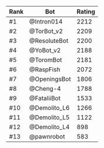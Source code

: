 Rank|Bot|Rating
---|---|---
#1|@Intron014|2212
#2|@TorBot_v2|2209
#3|@ResoluteBot|2200
#4|@YoBot_v2|2188
#5|@ToromBot|2181
#6|@RaspFish|2072
#7|@OpeningsBot|1806
#8|@Cheng-4|1788
#9|@FataliiBot|1533
#10|@Demolito_L6|1266
#11|@Demolito_L5|1122
#12|@Demolito_L4|898
#13|@pawnrobot|583
